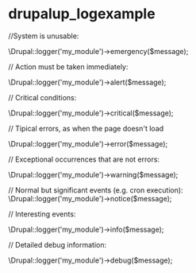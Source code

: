 # drupalup_logexample


//System is unusable:

\Drupal::logger('my_module')->emergency($message);

// Action must be taken immediately:

\Drupal::logger('my_module')->alert($message);

// Critical conditions:

\Drupal::logger('my_module')->critical($message);

// Tipical errors, as when the page doesn't load

\Drupal::logger('my_module')->error($message);


// Exceptional occurrences that are not errors:

\Drupal::logger('my_module')->warning($message);

// Normal but significant events (e.g. cron execution):
\Drupal::logger('my_module')->notice($message);


// Interesting events:

\Drupal::logger('my_module')->info($message);

// Detailed debug information:

\Drupal::logger('my_module')->debug($message);
